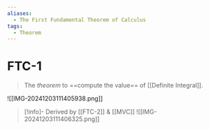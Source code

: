 ```yaml
---
aliases:
  - The First Fundamental Theorem of Calculus
tags:
  - Theorem
---
```

# FTC-1

> The *theorem* to ==compute the value== of [[Definite Integral]].

![[IMG-20241203111405938.png]]

> [!info]- Derived by [[FTC-2]] & [[MVC]]
> ![[IMG-20241203111406325.png]]











